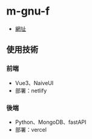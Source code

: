 # m-gnu-f

* [網址](https://mgnuf.netlify.app/)

## 使用技術
### 前端
* Vue3、NaiveUI
* 部署：netlify
### 後端
* Python、MongoDB、fastAPI
* 部署：vercel

